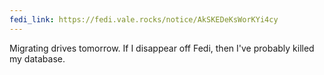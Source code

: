 ```yaml
---
fedi_link: https://fedi.vale.rocks/notice/AkSKEDeKsWorKYi4cy
---
```


Migrating drives tomorrow. If I disappear off Fedi, then I've probably killed my database.
